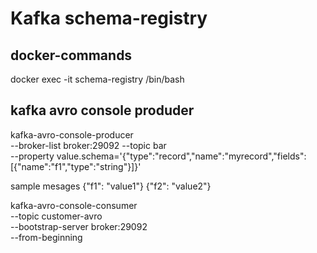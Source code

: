 # Kafka schema-registry


## docker-commands
docker exec -it schema-registry /bin/bash

## kafka avro console produder

kafka-avro-console-producer \
  --broker-list broker:29092 --topic bar \
  --property value.schema='{"type":"record","name":"myrecord","fields":[{"name":"f1","type":"string"}]}'

 sample mesages
 {"f1": "value1"}
 {"f2": "value2"}

 kafka-avro-console-consumer \
 --topic customer-avro \
 --bootstrap-server broker:29092 \
 --from-beginning

